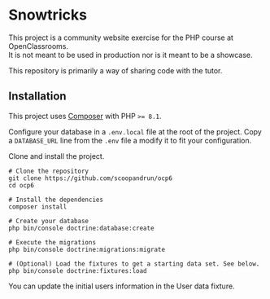 # Snowtricks

This project is a community website exercise for the PHP course at OpenClassrooms.  
It is not meant to be used in production nor is it meant to be a showcase.

This repository is primarily a way of sharing code with the tutor.

## Installation

This project uses [Composer](https://getcomposer.org) with PHP `>= 8.1`.

Configure your database in a `.env.local` file at the root of the project.
Copy a `DATABASE_URL` line from the `.env` file a modify it to fit your configuration.

Clone and install the project.

```shell
# Clone the repository
git clone https://github.com/scoopandrun/ocp6
cd ocp6

# Install the dependencies
composer install

# Create your database
php bin/console doctrine:database:create

# Execute the migrations
php bin/console doctrine:migrations:migrate

# (Optional) Load the fixtures to get a starting data set. See below.
php bin/console doctrine:fixtures:load
```

You can update the initial users information in the User data fixture.
